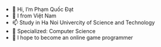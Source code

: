- 👋 Hi, I’m Phạm Quốc Đạt
- 👀 I from Việt Nam
- 📫 Study in Ha Noi Univercity of Science and Technology
- 🌱 Specialized: Computer Science
- 💞️ I hope to become an online game programmer

<!---
pqdat21/pqdat21 is a ✨ special ✨ repository because its `README.md` (this file) appears on your GitHub profile.
You can click the Preview link to take a look at your changes.
--->
